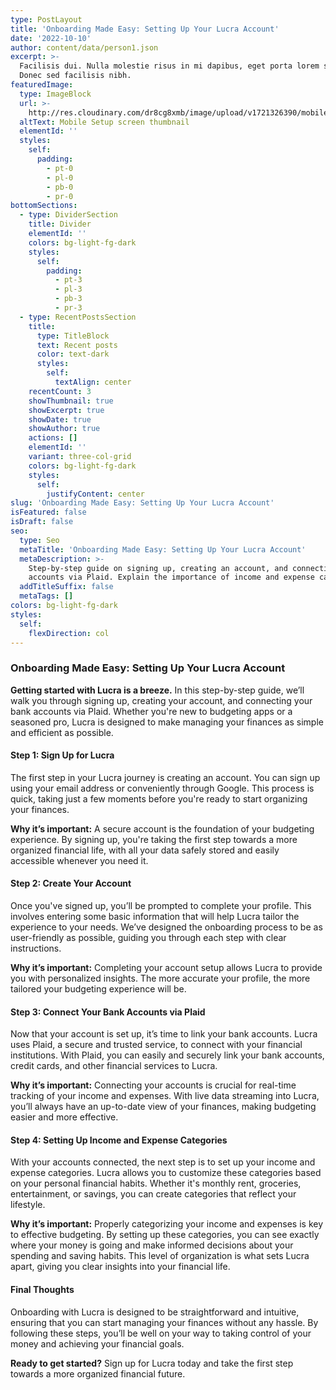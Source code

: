 ```yaml
---
type: PostLayout
title: 'Onboarding Made Easy: Setting Up Your Lucra Account'
date: '2022-10-10'
author: content/data/person1.json
excerpt: >-
  Facilisis dui. Nulla molestie risus in mi dapibus, eget porta lorem semper.
  Donec sed facilisis nibh.
featuredImage:
  type: ImageBlock
  url: >-
    http://res.cloudinary.com/dr8cg8xmb/image/upload/v1721326390/mobile_Sign_up_screen.png
  altText: Mobile Setup screen thumbnail
  elementId: ''
  styles:
    self:
      padding:
        - pt-0
        - pl-0
        - pb-0
        - pr-0
bottomSections:
  - type: DividerSection
    title: Divider
    elementId: ''
    colors: bg-light-fg-dark
    styles:
      self:
        padding:
          - pt-3
          - pl-3
          - pb-3
          - pr-3
  - type: RecentPostsSection
    title:
      type: TitleBlock
      text: Recent posts
      color: text-dark
      styles:
        self:
          textAlign: center
    recentCount: 3
    showThumbnail: true
    showExcerpt: true
    showDate: true
    showAuthor: true
    actions: []
    elementId: ''
    variant: three-col-grid
    colors: bg-light-fg-dark
    styles:
      self:
        justifyContent: center
slug: 'Onboarding Made Easy: Setting Up Your Lucra Account'
isFeatured: false
isDraft: false
seo:
  type: Seo
  metaTitle: 'Onboarding Made Easy: Setting Up Your Lucra Account'
  metaDescription: >-
    Step-by-step guide on signing up, creating an account, and connecting bank
    accounts via Plaid. Explain the importance of income and expense categories.
  addTitleSuffix: false
  metaTags: []
colors: bg-light-fg-dark
styles:
  self:
    flexDirection: col
---
```

### Onboarding Made Easy: Setting Up Your Lucra Account

**Getting started with Lucra is a breeze.** In this step-by-step guide, we’ll walk you through signing up, creating your account, and connecting your bank accounts via Plaid. Whether you're new to budgeting apps or a seasoned pro, Lucra is designed to make managing your finances as simple and efficient as possible.

#### Step 1: Sign Up for Lucra

The first step in your Lucra journey is creating an account. You can sign up using your email address or conveniently through Google. This process is quick, taking just a few moments before you're ready to start organizing your finances.

**Why it’s important:** A secure account is the foundation of your budgeting experience. By signing up, you're taking the first step towards a more organized financial life, with all your data safely stored and easily accessible whenever you need it.

#### Step 2: Create Your Account

Once you've signed up, you’ll be prompted to complete your profile. This involves entering some basic information that will help Lucra tailor the experience to your needs. We’ve designed the onboarding process to be as user-friendly as possible, guiding you through each step with clear instructions.

**Why it’s important:** Completing your account setup allows Lucra to provide you with personalized insights. The more accurate your profile, the more tailored your budgeting experience will be.

#### Step 3: Connect Your Bank Accounts via Plaid

Now that your account is set up, it’s time to link your bank accounts. Lucra uses Plaid, a secure and trusted service, to connect with your financial institutions. With Plaid, you can easily and securely link your bank accounts, credit cards, and other financial services to Lucra.

**Why it’s important:** Connecting your accounts is crucial for real-time tracking of your income and expenses. With live data streaming into Lucra, you’ll always have an up-to-date view of your finances, making budgeting easier and more effective.

#### Step 4: Setting Up Income and Expense Categories

With your accounts connected, the next step is to set up your income and expense categories. Lucra allows you to customize these categories based on your personal financial habits. Whether it's monthly rent, groceries, entertainment, or savings, you can create categories that reflect your lifestyle.

**Why it’s important:** Properly categorizing your income and expenses is key to effective budgeting. By setting up these categories, you can see exactly where your money is going and make informed decisions about your spending and saving habits. This level of organization is what sets Lucra apart, giving you clear insights into your financial life.

#### Final Thoughts

Onboarding with Lucra is designed to be straightforward and intuitive, ensuring that you can start managing your finances without any hassle. By following these steps, you’ll be well on your way to taking control of your money and achieving your financial goals.

**Ready to get started?** Sign up for Lucra today and take the first step towards a more organized financial future.



